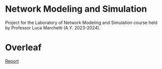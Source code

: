 # Network Modeling and Simulation
Project for the Laboratory of Network Modeling and Simulation course held by Professor Luca Marchetti (A.Y. 2023-2024).

# Overleaf
[Report](https://www.overleaf.com/project/658191b58e11b83c3aca975e)

